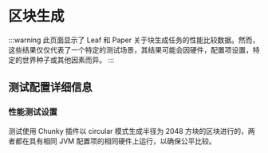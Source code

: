 # 区块生成

:::warning
此页面显示了 Leaf 和 Paper 关于块生成任务的性能比较数据。然而，这些结果仅仅代表了一个特定的测试场景，其结果可能会因硬件，配置项设置，特定的世界种子或其他因素而异。
:::

<chunk-generation-graph />

## 测试配置详细信息

### 性能测试设置

测试使用 Chunky 插件以 circular 模式生成半径为 2048 方块的区块进行的，两者都在具有相同 JVM 配置项的相同硬件上运行，以确保公平比较。
